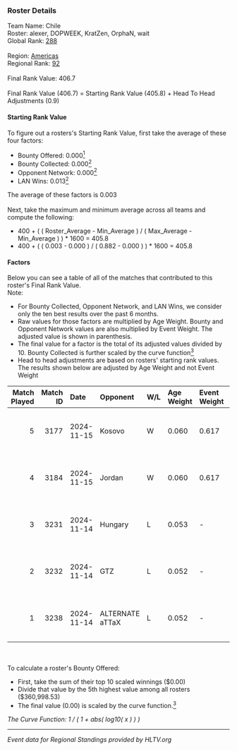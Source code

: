 ### Roster Details<br />
Team Name: Chile<br />
Roster: alexer, DOPWEEK, KratZen, OrphaN, wait<br />
Global Rank: [288](../../standings_global_2025_05_05.md)<br />
<br />
Region: [Americas]( ../../standings_americas_2025_05_05.md)<br />
Regional Rank: [92]( ../../standings_americas_2025_05_05.md)<br />
<br />
Final Rank Value:  406.7<br />
<br />
Final Rank Value (406.7) = Starting Rank Value (405.8) + Head To Head Adjustments (0.9)<br />

#### Starting Rank Value<br />
To figure out a rosters's Starting Rank Value, first take the average of these four factors:<br />
- Bounty Offered: 0.000[<sup>1</sup>](#table2)
- Bounty Collected: 0.000[<sup>2</sup>](#table1)
- Opponent Network: 0.000[<sup>2</sup>](#table1)
- LAN Wins: 0.013[<sup>2</sup>](#table1)

The average of these factors is 0.003<br />
<br />
Next, take the maximum and minimum average across all teams and compute the following:<br />
- 400 + ( ( Roster_Average - Min_Average ) / ( Max_Average - Min_Average ) ) * 1600 = 405.8
- 400 + ( ( 0.003 - 0.000 ) / ( 0.882 - 0.000 ) ) * 1600 = 405.8


#### Factors<br />
Below you can see a table of all of the matches that contributed to this roster's Final Rank Value.<br />
Note:<br />

- For Bounty Collected, Opponent Network, and LAN Wins, we consider only the ten best results over the past 6 months.
- Raw values for those factors are multiplied by Age Weight. Bounty and Opponent Network values are also multiplied by Event Weight. The adjusted value is shown in parenthesis.
- The final value for a factor is the total of its adjusted values divided by 10. Bounty Collected is further scaled by the curve function[<sup>3</sup>](#curveFunction)
- Head to head adjustments are based on rosters' starting rank values. The results shown below are adjusted by Age Weight and not Event Weight
<span id="table1"></span><br />


| Match Played | Match ID | Date       | Opponent        | W/L | Age Weight | Event Weight | Bounty Collected | Opponent Network | LAN Wins  | H2H Adj. | Roster                                 |
| -: | -: | :- | :- | :- | :- | :- | :- | :- | :- | -: | :- |
|            5 |     3177 | 2024-11-15 | Kosovo          | W   | 0.060      | 0.617        | 0.000 (0.000)    | 0.000 (0.000)    | 1 (0.060) |     0.92 | alexer, DOPWEEK, KratZen, OrphaN, wait |
|            4 |     3184 | 2024-11-15 | Jordan          | W   | 0.060      | 0.617        | 0.000 (0.000)    | 0.003 (0.000)    | 1 (0.060) |     0.93 | alexer, DOPWEEK, KratZen, OrphaN, wait |
|            3 |     3231 | 2024-11-14 | Hungary         | L   | 0.053      | -            | -                | -                | -         |    -0.51 | alexer, DOPWEEK, KratZen, OrphaN, wait |
|            2 |     3232 | 2024-11-14 | GTZ             | L   | 0.052      | -            | -                | -                | -         |    -0.12 | alexer, DOPWEEK, KratZen, OrphaN, wait |
|            1 |     3238 | 2024-11-14 | ALTERNATE aTTaX | L   | 0.052      | -            | -                | -                | -         |    -0.35 | alexer, DOPWEEK, KratZen, OrphaN, wait |

<br />
<span id="table2"></span><br />
To calculate a roster's Bounty Offered:<br />

- First, take the sum of their top 10 scaled winnings ($0.00)
- Divide that value by the 5th highest value among all rosters ($360,998.53)
- The final value (0.00) is scaled by the curve function.[<sup>3</sup>](#curveFunction)

<span id="curveFunction"></span>_The Curve Function: 1 / ( 1 + abs( log10( x ) ) )_<br />

---
_Event data for Regional Standings provided by HLTV.org_<br />
